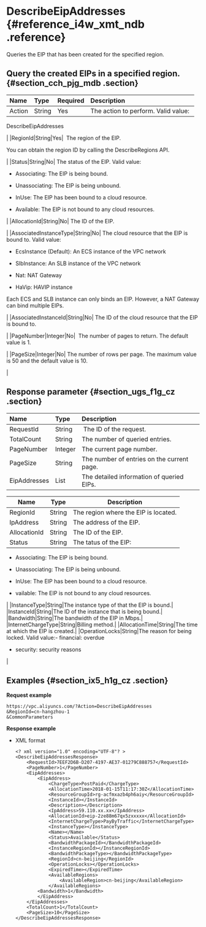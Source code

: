 # DescribeEipAddresses {#reference_i4w_xmt_ndb .reference}

Queries the EIP that has been created for the specified region.

## Query the created EIPs in a specified region. {#section_cch_pjg_mdb .section}

|Name|Type|Required|Description|
|:---|:---|:-------|:----------|
|Action|String|Yes| The action to perform. Valid value: 

 DescribeEipAddresses

 |
|RegionId|String|Yes|  The region of the EIP.

 You can obtain the region ID by calling the DescribeRegions API.

 |
|Status|String|No| The status of the EIP. Valid value:

-   Associating: The EIP is being bound.

-   Unassociating: The EIP is being unbound.

-   InUse: The EIP has been bound to a cloud resource.

-   Available: The EIP is not bound to any cloud resources.


 |
|AllocationId|String|No| The ID of the EIP.

 |
|AssociatedInstanceType|String|No| The cloud resource that the EIP is bound to. Valid value:

 -   EcsInstance \(Default\): An ECS instance of the VPC network

-   SlbInstance: An SLB instance of the VPC network

-   Nat: NAT Gateway

-   HaVip: HAVIP instance


 Each ECS and SLB instance can only binds an EIP. However, a NAT Gateway can bind multiple EIPs.

 |
|AssociatedInstanceId|String|No| The ID of the cloud resource that the EIP is bound to.

 |
|PageNumber|Integer|No|  The number of pages to return. The default value is 1.

 |
|PageSize|Integer|No| The number of rows per page. The maximum value is 50 and the default value is 10.

 |

## Response parameter {#section_ugs_f1g_cz .section}

|Name|Type|Description|
|:---|:---|:----------|
|RequestId|String| The ID of the request.|
|TotalCount|String|The number of queried entries.|
|PageNumber|Integer|The current page number.|
|PageSize|String|The number of entries on the current page.|
|EipAddresses|List|The detailed information of queried EIPs.|

|Name|Type|Description|
|----|----|-----------|
|RegionId|String|The region where the EIP is located.|
|IpAddress|String|The address of the EIP.|
|AllocationId|String|The ID of the EIP.|
|Status|String| The tatus of the EIP:

-   Associating: The EIP is being bound.

-   Unassociating: The EIP is being unbound.

-   InUse: The EIP has been bound to a cloud resource.

-   vailable: The EIP is not bound to any cloud resources.


 |
|InstanceType|String|The instance type of that the EIP is bound.|
|InstanceId|String|The ID of the instance that is being bound.|
|Bandwidth|String|The bandwidth of the EIP in Mbps.|
|InternetChargeType|String|Billing method.|
|AllocationTime|String|The time at which the EIP is created.|
|OperationLocks|String|The reason for being locked. Valid value:-   financial: overdue

-   security: security reasons


|

## Examples {#section_ix5_h1g_cz .section}

**Request example**

``` {#createVPCpub}
https://vpc.aliyuncs.com/?Action=DescribeEipAddresses
&RegionId=cn-hangzhou-1
&CommonParameters
```

**Response example**

-   XML format

    ```
    <? xml version="1.0" encoding="UTF-8"? >
    <DescribeEipAddressesResponse>
    	<RequestId>7EEF2D6B-D207-4197-AE37-01279C888757</RequestId>
    	<PageNumber>1</PageNumber>
    	<EipAddresses>
    		<EipAddress>
    			<ChargeType>PostPaid</ChargeType>
    			<AllocationTime>2018-01-15T11:17:30Z</AllocationTime>
    			<ResourceGroupId>rg-acfmxazb4ph6aiy</ResourceGroupId>
    			<InstanceId></InstanceId>
    			<Description></Description>
    			<IpAddress>59.110.xx.xx</IpAddress>
    			<AllocationId>eip-2ze88m67qx5zxxxxx</AllocationId>
    			<InternetChargeType>PayByTraffic</InternetChargeType>
    			<InstanceType></InstanceType>
    			<Name></Name>
    			<Status>Available</Status>
    			<BandwidthPackageId></BandwidthPackageId>
    			<InstanceRegionId></InstanceRegionId>
    			<BandwidthPackageType></BandwidthPackageType>
    			<RegionId>cn-beijing</RegionId>
    			<OperationLocks></OperationLocks>
    			<ExpiredTime></ExpiredTime>
    			<AvailableRegions>
    				<AvailableRegion>cn-beijing</AvailableRegion>
    			</AvailableRegions>
            <Bandwidth>1</Bandwidth>
    		</EipAddress>
    	</EipAddresses>
    	<TotalCount>1</TotalCount>
    	<PageSize>10</PageSize>
    </DescribeEipAddressesResponse>
    ```


